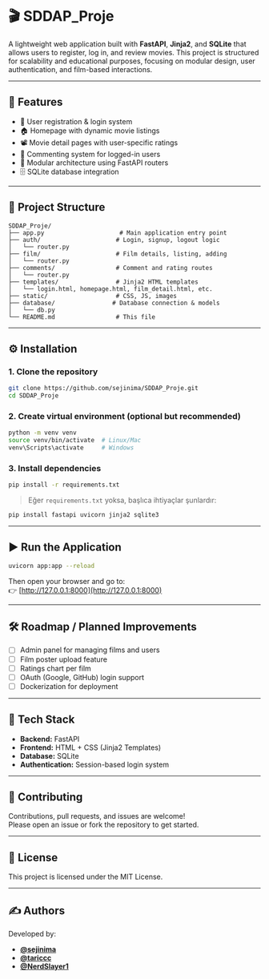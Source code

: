 # 🎬 SDDAP_Proje

A lightweight web application built with **FastAPI**, **Jinja2**, and **SQLite** that allows users to register, log in, and review movies. This project is structured for scalability and educational purposes, focusing on modular design, user authentication, and film-based interactions.

---

## 🚀 Features

- 🔐 User registration & login system
- 🏠 Homepage with dynamic movie listings
- 📽️ Movie detail pages with user-specific ratings
- 💬 Commenting system for logged-in users
- 📁 Modular architecture using FastAPI routers
- 🗄️ SQLite database integration

---

## 🧱 Project Structure

```
SDDAP_Proje/
├── app.py                     # Main application entry point
├── auth/                     # Login, signup, logout logic
│   └── router.py
├── film/                     # Film details, listing, adding
│   └── router.py
├── comments/                 # Comment and rating routes
│   └── router.py
├── templates/                # Jinja2 HTML templates
│   └── login.html, homepage.html, film_detail.html, etc.
├── static/                   # CSS, JS, images
├── database/                # Database connection & models
│   └── db.py
└── README.md                 # This file
```

---

## ⚙️ Installation

### 1. Clone the repository

```bash
git clone https://github.com/sejinima/SDDAP_Proje.git
cd SDDAP_Proje
```

### 2. Create virtual environment (optional but recommended)

```bash
python -m venv venv
source venv/bin/activate  # Linux/Mac
venv\Scripts\activate     # Windows
```

### 3. Install dependencies

```bash
pip install -r requirements.txt
```

> Eğer `requirements.txt` yoksa, başlıca ihtiyaçlar şunlardır:
```bash
pip install fastapi uvicorn jinja2 sqlite3
```

---

## ▶️ Run the Application

```bash
uvicorn app:app --reload
```

Then open your browser and go to:  
👉 [http://127.0.0.1:8000](http://127.0.0.1:8000)

---

## 🛠️ Roadmap / Planned Improvements

- [ ] Admin panel for managing films and users
- [ ] Film poster upload feature
- [ ] Ratings chart per film
- [ ] OAuth (Google, GitHub) login support
- [ ] Dockerization for deployment

---

## 🧪 Tech Stack

- **Backend:** FastAPI
- **Frontend:** HTML + CSS (Jinja2 Templates)
- **Database:** SQLite
- **Authentication:** Session-based login system

---

## 🤝 Contributing

Contributions, pull requests, and issues are welcome!  
Please open an issue or fork the repository to get started.

---

## 📝 License

This project is licensed under the MIT License.

---

## ✍️ Authors

Developed by:
- **[@sejinima](https://github.com/sejinima)**
- **[@tariccc](https://github.com/tariccc)**
- **[@NerdSlayer1](https://github.com/NerdSlayer1)**
